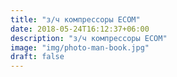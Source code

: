 ```yaml
---
title: "з/ч компрессоры ECOM"
date: 2018-05-24T16:12:37+06:00
description: "з/ч компрессоры ECOM"
image: "img/photo-man-book.jpg"
draft: false
---
```


